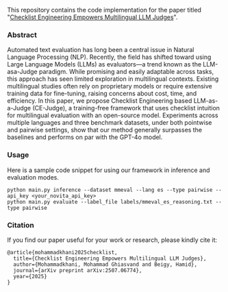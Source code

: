 <p>This repository contains the code implementation for the paper titled "<a href="https://arxiv.org/pdf/2507.06774">Checklist Engineering Empowers Multilingual LLM Judges</a>".</p>

### Abstract
Automated text evaluation has long been a central issue in Natural Language Processing (NLP). Recently, the field has shifted toward using Large Language Models (LLMs) as evaluators—a trend known as the LLM-asa-Judge paradigm. While promising and easily adaptable across tasks, this approach has seen limited exploration in multilingual contexts. Existing multilingual studies often rely on proprietary models or require extensive training data for fine-tuning, raising concerns about cost, time, and efficiency. In this paper, we propose Checklist Engineering based LLM-as-a-Judge (CE-Judge), a training-free framework that uses checklist intuition for multilingual evaluation with an open-source model. Experiments across multiple languages and three benchmark datasets, under both pointwise and pairwise settings, show that our method generally surpasses the baselines and performs on par with the GPT-4o model.

### Usage
Here is a sample code snippet for using our framework in inference and evaluation modes.
```
python main.py inference --dataset mmeval --lang es --type pairwise --api_key <your_novita_api_key>
python main.py evaluate --label_file labels/mmeval_es_reasoning.txt --type pairwise
```

### Citation
If you find our paper useful for your work or research, please kindly cite it:
```
@article{mohammadkhani2025checklist,
  title={Checklist Engineering Empowers Multilingual LLM Judges},
  author={Mohammadkhani, Mohammad Ghiasvand and Beigy, Hamid},
  journal={arXiv preprint arXiv:2507.06774},
  year={2025}
}
```
